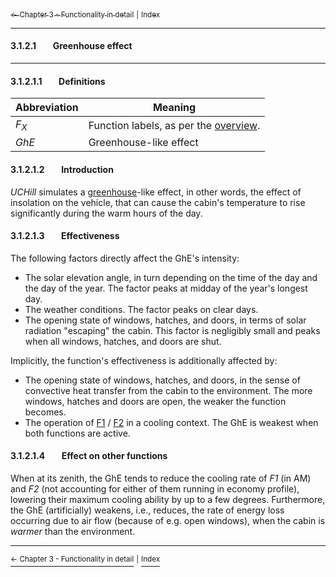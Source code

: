 [<sub>&#8592; Chapter 3 - Functionality in detail</sub>](./3_functionality_details.md) <sub>|</sub> [<sub>Index</sub>](./0_index.md)
***
#### 3.1.2.1&#160;&#160;&#160;&#160;&#160;&#160;&#160;&#160;Greenhouse effect
***
#### 3.1.2.1.1&#160;&#160;&#160;&#160;&#160;&#160;&#160;&#160;Definitions

Abbreviation | Meaning
------------ | -------
*F<sub>X</sub>*| Function labels, as per the [overview](./3_functionality_details.md#3111overview).
*GhE* | Greenhouse-like effect

#### 3.1.2.1.2&#160;&#160;&#160;&#160;&#160;&#160;&#160;&#160;Introduction

*UCHill* simulates a [greenhouse](https://en.wikipedia.org/wiki/Greenhouse_effect#Real_greenhouses)-like effect, in other words, the effect of insolation on the vehicle, that can cause the cabin's temperature to rise significantly during the warm hours of the day.

#### 3.1.2.1.3&#160;&#160;&#160;&#160;&#160;&#160;&#160;&#160;Effectiveness

The following factors directly affect the GhE's intensity:
* The solar elevation angle, in turn depending on the time of the day and the day of the year. The factor peaks at midday of the year's longest day.
* The weather conditions. The factor peaks on clear days.
* The opening state of windows, hatches, and doors, in terms of solar radiation "escaping" the cabin. This factor is negligibly small and peaks when all windows, hatches, and doors are shut.

Implicitly, the function's effectiveness is additionally affected by:
* The opening state of windows, hatches, and doors, in the sense of convective heat transfer from the cabin to the environment. The more windows, hatches and doors are open, the weaker the function becomes.
* The operation of [F1](./3112_driver_passenger_ac.md) / [F2](./3112_driver_passenger_ac.md) in a cooling context. The GhE is weakest when both functions are active.

#### 3.1.2.1.4&#160;&#160;&#160;&#160;&#160;&#160;&#160;&#160;Effect on other functions

When at its zenith, the GhE tends to reduce the cooling rate of *F1* (in AM) and *F2* (not accounting for either of them running in economy profile), lowering their maximum cooling ability by up to a few degrees. Furthermore, the GhE (artificially) weakens, i.e., reduces, the rate of energy loss occurring due to air flow (because of e.g. open windows), when the cabin is *warmer* than the environment.
***
[<sup>&#8592; Chapter 3 - Functionality in detail</sup>](./3_functionality_details.md) <sup>|</sup> [<sup>Index</sup>](./0_index.md)
